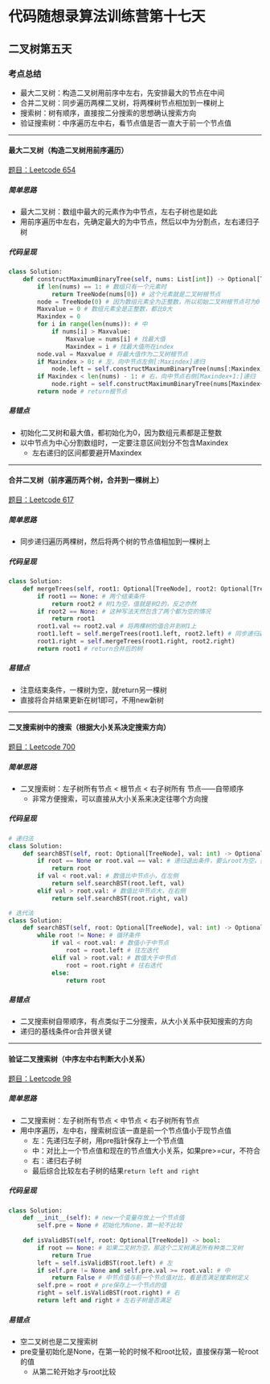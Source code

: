 # 代码随想录算法训练营第十七天

## 二叉树第五天

### 考点总结

- 最大二叉树：构造二叉树用前序中左右，先安排最大的节点在中间
- 合并二叉树：同步遍历两棵二叉树，将两棵树节点相加到一棵树上
- 搜索树：树有顺序，直接按二分搜索的思想确认搜索方向
- 验证搜索树：中序遍历左中右，看节点值是否一直大于前一个节点值

---

#### 最大二叉树（构造二叉树用前序遍历）

[题目：Leetcode 654](https://leetcode.com/problems/maximum-binary-tree)

##### 简单思路

- 最大二叉树：数组中最大的元素作为中节点，左右子树也是如此
- 用前序遍历中左右，先确定最大的为中节点，然后以中为分割点，左右递归子树

##### 代码呈现

```python
class Solution:
    def constructMaximumBinaryTree(self, nums: List[int]) -> Optional[TreeNode]:
        if len(nums) == 1: # 数组只有一个元素时
            return TreeNode(nums[0]) # 这个元素就是二叉树根节点
        node = TreeNode(0) # 因为数组元素全为正整数，所以初始二叉树根节点可为0
        Maxvalue = 0 # 数组元素全是正整数，都比0大
        Maxindex = 0
        for i in range(len(nums)): # 中
            if nums[i] > Maxvalue:
                Maxvalue = nums[i] # 找最大值
                Maxindex = i # 找最大值所在index
        node.val = Maxvalue # 将最大值作为二叉树根节点
        if Maxindex > 0: # 左，向中节点左侧[:Maxindex]递归
            node.left = self.constructMaximumBinaryTree(nums[:Maxindex])
        if Maxindex < len(nums) - 1: # 右，向中节点右侧[Maxindex+1:]递归
            node.right = self.constructMaximumBinaryTree(nums[Maxindex+1:])
        return node # return根节点
```

##### 易错点

- 初始化二叉树和最大值，都初始化为0，因为数组元素都是正整数
- 以中节点为中心分割数组时，一定要注意区间划分不包含Maxindex
  - 左右递归的区间都要避开Maxindex

---

#### 合并二叉树（前序遍历两个树，合并到一棵树上）

[题目：Leetcode 617](https://leetcode.com/problems/merge-two-binary-trees)

##### 简单思路

- 同步递归遍历两棵树，然后将两个树的节点值相加到一棵树上

##### 代码呈现

```python
class Solution:
    def mergeTrees(self, root1: Optional[TreeNode], root2: Optional[TreeNode]) -> Optional[TreeNode]:
        if root1 == None: # 两个结束条件
            return root2 # 树1为空，值就是树2的，反之亦然
        if root2 == None: # 这种写法天然包含了两个都为空的情况
            return root1
        root1.val += root2.val # 将两棵树的值合并到树1上
        root1.left = self.mergeTrees(root1.left, root2.left) # 同步递归遍历
        root1.right = self.mergeTrees(root1.right, root2.right)
        return root1 # return合并后的树
```

##### 易错点

- 注意结束条件，一棵树为空，就return另一棵树
- 直接将合并结果更新在树1即可，不用new新树

---

#### 二叉搜索树中的搜索（根据大小关系决定搜索方向）

[题目：Leetcode 700](https://leetcode.com/problems/search-in-a-binary-search-tree)

##### 简单思路

- 二叉搜索树：左子树所有节点 < 根节点 < 右子树所有 节点——自带顺序
  - 非常方便搜索，可以直接从大小关系来决定往哪个方向搜

##### 代码呈现

```python
# 递归法
class Solution:
    def searchBST(self, root: Optional[TreeNode], val: int) -> Optional[TreeNode]:
        if root == None or root.val == val: # 递归退出条件，要么root为空，要么找到元素
            return root
        if val < root.val: # 数值比中节点小，在左侧
            return self.searchBST(root.left, val)
        elif val > root.val: # 数值比中节点大，在右侧
            return self.searchBST(root.right, val)
```

```python
# 迭代法
class Solution:
    def searchBST(self, root: Optional[TreeNode], val: int) -> Optional[TreeNode]:
        while root != None: # 循环条件
            if val < root.val: # 数值小于中节点
                root = root.left # 往左迭代
            elif val > root.val: # 数值大于中节点
                root = root.right # 往右迭代
            else:
                return root
```

##### 易错点

- 二叉搜索树自带顺序，有点类似于二分搜索，从大小关系中获知搜索的方向
- 递归的基线条件or合并很关键

---

#### 验证二叉搜索树（中序左中右判断大小关系）

[题目：Leetcode 98](https://leetcode.com/problems/validate-binary-search-tree)

##### 简单思路

- 二叉搜索树：左子树所有节点 < 中节点 < 右子树所有节点
- 用中序遍历，左中右，搜索树应该一直是前一个节点值小于现节点值
  - 左：先递归左子树，用pre指针保存上一个节点值
  - 中：对比上一个节点值和现在的节点值大小关系，如果pre>=cur，不符合
  - 右：递归右子树
  - 最后综合比较左右子树的结果`return left and right`

##### 代码呈现

```python
class Solution:
    def __init__(self): # new一个变量存放上一个节点值
        self.pre = None # 初始化为None，第一轮不比较
        
    def isValidBST(self, root: Optional[TreeNode]) -> bool:
        if root == None: # 如果二叉树为空，那这个二叉树满足所有种类二叉树
            return True
        left = self.isValidBST(root.left) # 左
        if self.pre != None and self.pre.val >= root.val: # 中
            return False # 中节点值与前一个节点值对比，看是否满足搜索树定义
        self.pre = root # pre保存上一个节点的值
        right = self.isValidBST(root.right) # 右
        return left and right # 左右子树是否满足
```

##### 易错点

- 空二叉树也是二叉搜索树
- pre变量初始化是None，在第一轮的时候不和root比较，直接保存第一轮root的值
  - 从第二轮开始才与root比较

